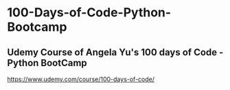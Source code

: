 # 100-Days-of-Code-Python-Bootcamp

## Udemy Course of Angela Yu's 100 days of Code - Python BootCamp
https://www.udemy.com/course/100-days-of-code/
